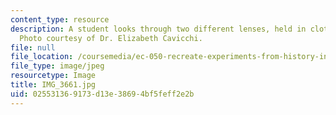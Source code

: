 ```yaml
---
content_type: resource
description: A student looks through two different lenses, held in clothespin supports.
  Photo courtesy of Dr. Elizabeth Cavicchi.
file: null
file_location: /coursemedia/ec-050-recreate-experiments-from-history-inform-the-future-from-the-past-galileo-january-iap-2010/025531369173d13e38694bf5feff2e2b_IMG_3661.jpg
file_type: image/jpeg
resourcetype: Image
title: IMG_3661.jpg
uid: 02553136-9173-d13e-3869-4bf5feff2e2b
---
```


